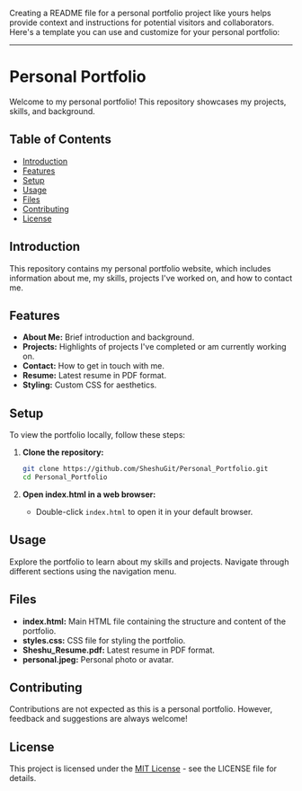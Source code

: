 Creating a README file for a personal portfolio project like yours helps provide context and instructions for potential visitors and collaborators. Here's a template you can use and customize for your personal portfolio:

---

# Personal Portfolio

Welcome to my personal portfolio! This repository showcases my projects, skills, and background.

## Table of Contents

- [Introduction](#introduction)
- [Features](#features)
- [Setup](#setup)
- [Usage](#usage)
- [Files](#files)
- [Contributing](#contributing)
- [License](#license)

## Introduction

This repository contains my personal portfolio website, which includes information about me, my skills, projects I've worked on, and how to contact me.

## Features

- **About Me:** Brief introduction and background.
- **Projects:** Highlights of projects I've completed or am currently working on.
- **Contact:** How to get in touch with me.
- **Resume:** Latest resume in PDF format.
- **Styling:** Custom CSS for aesthetics.

## Setup

To view the portfolio locally, follow these steps:

1. **Clone the repository:**
   ```bash
   git clone https://github.com/SheshuGit/Personal_Portfolio.git
   cd Personal_Portfolio
   ```

2. **Open index.html in a web browser:**
   - Double-click `index.html` to open it in your default browser.

## Usage

Explore the portfolio to learn about my skills and projects. Navigate through different sections using the navigation menu.

## Files

- **index.html:** Main HTML file containing the structure and content of the portfolio.
- **styles.css:** CSS file for styling the portfolio.
- **Sheshu_Resume.pdf:** Latest resume in PDF format.
- **personal.jpeg:** Personal photo or avatar.

## Contributing

Contributions are not expected as this is a personal portfolio. However, feedback and suggestions are always welcome!

## License

This project is licensed under the [MIT License](https://opensource.org/licenses/MIT) - see the LICENSE file for details.
